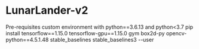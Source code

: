 # LunarLander-v2

Pre-requisites
custom environment with python==3.6.13 and python<3.7
pip install tensorflow==1.15.0 tensorflow-gpu==1.15.0 gym box2d-py opencv-python==4.5.1.48 stable_baselines stable_baselines3 --user
